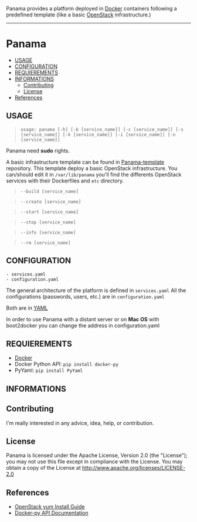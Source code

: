 Panama provides a platform deployed in [Docker](http://docker.io) containers following a predefined template (like a basic [OpenStack](http://openstack.org) infrastructure.)

-------------

Panama
============

* [USAGE](#usage)
* [CONFIGURATION](#configuration)
* [REQUIEREMENTS](#requierements)
* [INFORMATIONS](#informations)
  * [Contributing](#contributing)
  * [License](#license)
* [References](#references)

USAGE
-----
> ```usage: panama [-h] [-b [service_name]] [-c [service_name]] [-s [service_name]] [-k [service_name]] [-i [service_name]] [-n [service_name]]```

Panama need **sudo** rights.

A basic infrastructure template can be found in [Panama-template](https://github.com/Epheo/panama-template) repository.
This template deploy a basic OpenStack infrastructure. You can/should edit it in ```/var/lib/panama``` you'll find the differents OpenStack services with their Dockerfiles and ```etc``` directory.

> ```--build [service_name]```

> ```--create [service_name]```

> ```--start [service_name]```

> ```--stop [service_name]```

> ```--info [service_name]```

> ```--rm [service_name]```

CONFIGURATION
-------------
	- services.yaml
	- configuration.yaml

The general architecture of the platform is defined in `services.yaml` 
All the configurations (passwords, users, etc.) are in `configuration.yaml`

Both are in [YAML](http://www.yaml.org/)

In order to use Panama with a distant server or on **Mac OS** with boot2docker you can change the address in configuration.yaml

REQUIEREMENTS
-------------
- [Docker](https://docs.docker.com/installation/archlinux/)
- Docker Python API: `pip install docker-py`
- PyYaml: `pip install PyYaml`

INFORMATIONS
------------
## Contributing
I'm really interested in any advice, idea, help, or contribution.

## License
Panama is licensed under the Apache License, Version 2.0 (the "License"); you may not use this file except in compliance with the License. You may obtain a copy of the License at http://www.apache.org/licenses/LICENSE-2.0

References
----------
- [OpenStack yum Install Guide](http://docs.openstack.org/icehouse/install-guide/install/yum/content/)
- [Docker-py API Documentation](https://github.com/docker/docker-py/blob/master/README.md)
